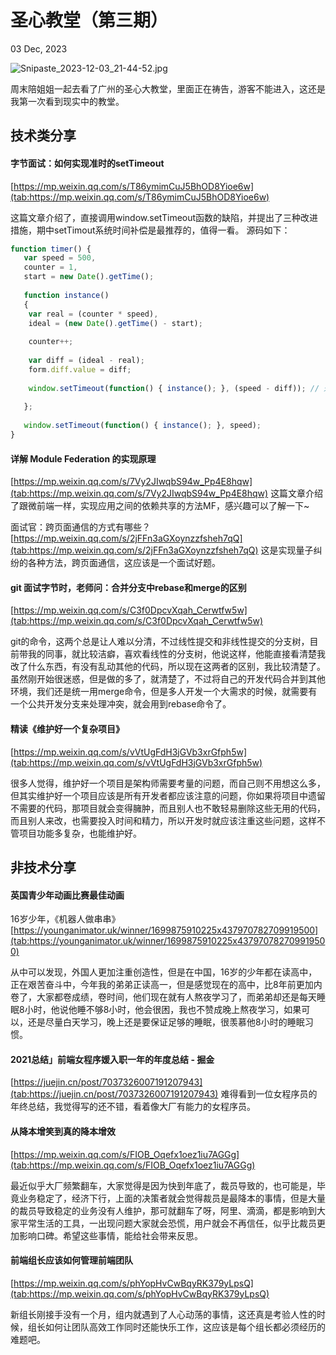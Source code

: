# 圣心教堂（第三期）

03 Dec, 2023

![Snipaste_2023-12-03_21-44-52.jpg](https://www.freeimg.cn/i/2023/12/24/6587cb69e7d54.jpg)

周末陪姐姐一起去看了广州的圣心大教堂，里面正在祷告，游客不能进入，这还是我第一次看到现实中的教堂。

## 技术类分享

#### 字节面试：如何实现准时的setTimeout  
[https://mp.weixin.qq.com/s/T86ymimCuJ5BhOD8Yioe6w](tab:https://mp.weixin.qq.com/s/T86ymimCuJ5BhOD8Yioe6w)

这篇文章介绍了，直接调用window.setTimeout函数的缺陷，并提出了三种改进措施，期中setTimout系统时间补偿是最推荐的，值得一看。
源码如下：

```javascript
function timer() { 
   var speed = 500, 
   counter = 1,  
   start = new Date().getTime(); 
    
   function instance() 
   { 
    var real = (counter * speed), 
    ideal = (new Date().getTime() - start); 
     
    counter++; 
 
    var diff = (ideal - real); 
    form.diff.value = diff; 
 
    window.setTimeout(function() { instance(); }, (speed - diff)); // 通过系统时间进行修复 
 
   }; 
    
   window.setTimeout(function() { instance(); }, speed); 
} 
```


#### 详解 Module Federation 的实现原理  
[https://mp.weixin.qq.com/s/7Vy2JIwqbS94w_Pp4E8hqw](tab:https://mp.weixin.qq.com/s/7Vy2JIwqbS94w_Pp4E8hqw)
这篇文章介绍了跟微前端一样，实现应用之间的依赖共享的方法MF，感兴趣可以了解一下~


 面试官：跨页面通信的方式有哪些？  
[https://mp.weixin.qq.com/s/2jFFn3aGXoynzzfsheh7qQ](tab:https://mp.weixin.qq.com/s/2jFFn3aGXoynzzfsheh7qQ)
这是实现量子纠纷的各种方法，跨页面通信，这应该是一个面试好题。


#### git 面试字节时，老师问：合并分支中rebase和merge的区别  
[https://mp.weixin.qq.com/s/C3f0DpcvXqah_Cerwtfw5w](tab:https://mp.weixin.qq.com/s/C3f0DpcvXqah_Cerwtfw5w)

git的命令，这两个总是让人难以分清，不过线性提交和非线性提交的分支树，目前带我的同事，就比较洁癖，喜欢看线性的分支树，他说这样，他能直接看清楚我改了什么东西，有没有乱动其他的代码，所以现在这两者的区别，我比较清楚了。虽然刚开始很迷惑，但是做的多了，就清楚了，不过将自己的开发代码合并到其他环境，我们还是统一用merge命令，但是多人开发一个大需求的时候，就需要有一个公共开发分支来处理冲突，就会用到rebase命令了。



#### 精读《维护好一个复杂项目》  
[https://mp.weixin.qq.com/s/vVtUgFdH3jGVb3xrGfph5w](tab:https://mp.weixin.qq.com/s/vVtUgFdH3jGVb3xrGfph5w)

很多人觉得，维护好一个项目是架构师需要考量的问题，而自己则不用想这么多，但其实维护好一个项目应该是所有开发者都应该注意的问题，你如果将项目中遗留不需要的代码，那项目就会变得臃肿，而且别人也不敢轻易删除这些无用的代码，而且别人来改，也需要投入时间和精力，所以开发时就应该注重这些问题，这样不管项目功能多复杂，也能维护好。

## 非技术分享


#### 英国青少年动画比赛最佳动画
16岁少年，《机器人做串串》
[https://younganimator.uk/winner/1699875910225x437970782709919500](tab:https://younganimator.uk/winner/1699875910225x437970782709919500)

从中可以发现，外国人更加注重创造性，但是在中国，16岁的少年都在读高中，正在艰苦奋斗中，今年我的弟弟正读高一，但是感觉现在的高中，比8年前更加内卷了，大家都卷成绩，卷时间，他们现在就有人熬夜学习了，而弟弟却还是每天睡眠8小时，他说他睡不够8小时，他会很困，我也不赞成晚上熬夜学习，如果可以，还是尽量白天学习，晚上还是要保证足够的睡眠，很羡慕他8小时的睡眠习惯。



#### 2021总结」前端女程序媛入职一年的年度总结 - 掘金  

[https://juejin.cn/post/7037326007191207943](tab:https://juejin.cn/post/7037326007191207943)
难得看到一位女程序员的年终总结，我觉得写的还不错，看着像大厂有能力的女程序员。

#### 从降本增笑到真的降本增效  
[https://mp.weixin.qq.com/s/FIOB_Oqefx1oez1iu7AGGg](tab:https://mp.weixin.qq.com/s/FIOB_Oqefx1oez1iu7AGGg)

最近似乎大厂频繁翻车，大家觉得是因为快到年底了，裁员导致的，也可能是，毕竟业务稳定了，经济下行，上面的决策者就会觉得裁员是最降本的事情，但是大量的裁员导致稳定的业务没有人维护，那可就翻车了呀，阿里、滴滴，都是影响到大家平常生活的工具，一出现问题大家就会恐慌，用户就会不再信任，似乎比裁员更加影响口碑。希望这些事情，能给社会带来反思。


#### 前端组长应该如何管理前端团队  
[https://mp.weixin.qq.com/s/phYopHvCwBqyRK379yLpsQ](tab:https://mp.weixin.qq.com/s/phYopHvCwBqyRK379yLpsQ)


新组长刚接手没有一个月，组内就遇到了人心动荡的事情，这还真是考验人性的时候，组长如何让团队高效工作同时还能快乐工作，这应该是每个组长都必须经历的难题吧。


